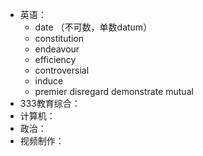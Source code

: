 - 英语：
	- date （不可数，单数datum）
	- constitution
	- endeavour
	- efficiency
	- controversial
	- induce
	- premier
	  disregard
	  demonstrate
	  mutual
- 333教育综合：
- 计算机：
- 政治：
- 视频制作：